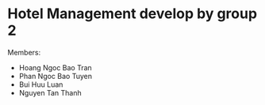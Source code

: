 # Hotel Management develop by group 2

Members: 
- Hoang Ngoc Bao Tran
- Phan Ngoc Bao Tuyen
- Bui Huu Luan
- Nguyen Tan Thanh